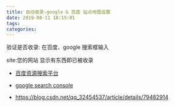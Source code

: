 ```yaml
---
title: 自动收录-google & 百度 站点地图设置
date: 2019-08-11 18:15:01
tags:
categories:
---
```


验证是否收录:
在百度、google 搜索框输入

site:您的网站 
显示有东西即已被收录

- [百度资源搜索平台](https://ziyuan.baidu.com)
- [google search console](https://www.google.com/webmasters/tools/home?hl=zh-CN )


- https://blog.csdn.net/qq_32454537/article/details/79482914